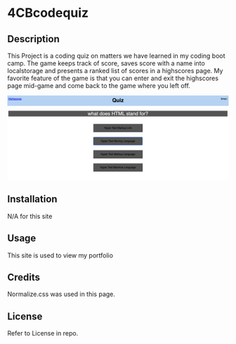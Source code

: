 # 4CBcodequiz

## Description

This Project is a coding quiz on matters we have learned in my coding boot camp. The game keeps track of score, saves score with a name into localstorage and presents a ranked list of scores in a highscores page. My favorite feature of the game is that you can enter and exit the highscores page mid-game and come back to the game where you left off. 

![pic](./assets/Screenshot%202023-03-20%20at%2011.51.41%20PM.png)
    

## Installation

N/A for this site

## Usage

This site is used to view my portfolio

## Credits

Normalize.css was used in this page.

## License

Refer to License in repo.